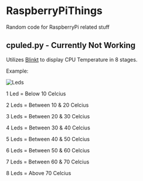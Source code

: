 # RaspberryPiThings
Random code for RaspberryPi related stuff


## cpuled.py - Currently Not Working
Utilizes [Blinkt](https://thepihut.com/products/blinkt) to display CPU Temperature in 8 stages.

Example:

![Leds](http://i.imgur.com/63E4f37.png)


1 Led = Below 10 Celcius

2 Leds = Between 10 & 20 Celcius

3 Leds = Between 20 & 30 Celcius

4 Leds = Between 30 & 40 Celcius

5 Leds = Between 40 & 50 Celcius

6 Leds = Between 50 & 60 Celcius

7 Leds = Between 60 & 70 Celcius

8 Leds = Above 70 Celcius
